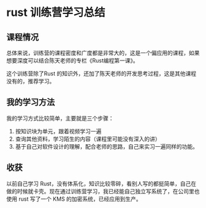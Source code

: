 # rust 训练营学习总结

## 课程情况

总体来说，训练营的课程密度和广度都是非常大的，这是一个偏应用的课程，如果想要深度可以结合陈天老师的专栏《Rust编程第一课》。

这个训练营除了Rust 的知识外，还加了陈天老师的开发思考过程，这是其他课程没有的，推荐学习。

## 我的学习方法

我的学习方式比较简单，主要就是三个步骤：

1. 按知识块为单元，跟着视频学习一遍
2. 查询其他资料，学习陌生的内容（课程里可能没有深入的讲）
3. 基于自己对软件设计的理解，配合老师的思路，自己来实习一遍同样的功能。

## 收获

以前自己学习 Rust，没有体系化，知识比较零碎，看别人写的都挺简单，自己在做的时候就卡壳。现在通过训练营学习，我已经能自己独立写系统了，在公司里也使用 rust 写了一个 KMS 的加密系统，已经应用到生产。